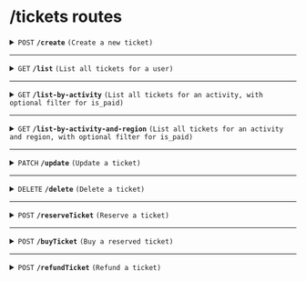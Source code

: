# /tickets routes

<details>
<summary><code>POST</code> <code><b>/create</b></code> <code>(Create a new ticket)</code></summary>

##### Headers

> | key           | value           | description   |
> | ------------- | --------------- | ------------- |
> | Authorization | `Bearer token`ˆ | The JWT token |

##### Body (application/json or application/x-www-form-urlencoded)

> | key         | required | data type | description                  |
> | ----------- | -------- | --------- | ---------------------------- |
> | user_id     | true     | string    | UUID of the user             |
> | activity_id | true     | string    | UUID of the activity         |
> | region_id   | true     | string    | UUID of the region           |
> | seat_number | true     | integer   | Seat number for the ticket   |
> | is_paid     | false    | boolean   | Payment status of the ticket |

##### Responses

> | http code | content-type       | response                                          |
> | --------- | ------------------ | ------------------------------------------------- |
> | `201`     | `application/json` | `{"message": "Ticket created successfully", ...}` |
> | `400`     | `application/json` | `{"error": "Invalid request data"}`               |
> | `500`     | `application/json` | `{"error": "Internal server error"}`              |

</details>

---

<details>
<summary><code>GET</code> <code><b>/list</b></code> <code>(List all tickets for a user)</code></summary>

##### Headers

> | key           | value          | description   |
> | ------------- | -------------- | ------------- |
> | Authorization | `Bearer token` | The JWT token |

##### Responses

> | http code | content-type       | response                                              |
> | --------- | ------------------ | ----------------------------------------------------- |
> | `200`     | `application/json` | `{"tickets": [ ... ]}`                                |
> | `404`     | `application/json` | `{"error": "User not found or no tickets available"}` |
> | `500`     | `application/json` | `{"error": "Internal server error"}`                  |

</details>

---

<details>
<summary><code>GET</code> <code><b>/list-by-activity</b></code> <code>(List all tickets for an activity, with optional filter for is_paid)</code></summary>

##### Headers

> | key           | value          | description   |
> | ------------- | -------------- | ------------- |
> | Authorization | `Bearer token` | The JWT token |

##### Query Parameters

> | key         | required | data type | description                                          |
> | ----------- | -------- | --------- | ---------------------------------------------------- |
> | activity_id | true     | string    | UUID of the activity                                 |
> | is_paid     | false    | string    | Filter tickets by payment status (`true` or `false`) |

##### Responses

> | http code | content-type       | response                                              |
> | --------- | ------------------ | ----------------------------------------------------- |
> | `200`     | `application/json` | `{"tickets": [ ... ]}`                                |
> | `404`     | `application/json` | `{"error": "Activity not found or no tickets found"}` |
> | `500`     | `application/json` | `{"error": "Internal server error"}`                  |

</details>

---

<details>
<summary><code>GET</code> <code><b>/list-by-activity-and-region</b></code> <code>(List all tickets for an activity and region, with optional filter for is_paid)</code></summary>

##### Headers

> | key           | value          | description   |
> | ------------- | -------------- | ------------- |
> | Authorization | `Bearer token` | The JWT token |

##### Query Parameters

> | key         | required | data type | description                                          |
> | ----------- | -------- | --------- | ---------------------------------------------------- |
> | activity_id | true     | string    | UUID of the activity                                 |
> | region_id   | true     | string    | UUID of the region                                   |
> | is_paid     | false    | string    | Filter tickets by payment status (`true` or `false`) |

##### Responses

> | http code | content-type       | response                                                         |
> | --------- | ------------------ | ---------------------------------------------------------------- |
> | `200`     | `application/json` | `{"tickets": [ ... ]}`                                           |
> | `404`     | `application/json` | `{"error": "Activity and region not found or no tickets found"}` |
> | `500`     | `application/json` | `{"error": "Internal server error"}`                             |

</details>

---

<details>
<summary><code>PATCH</code> <code><b>/update</b></code> <code>(Update a ticket)</code></summary>

##### Headers

> | key           | value          | description   |
> | ------------- | -------------- | ------------- |
> | Authorization | `Bearer token` | The JWT token |

##### Body (application/json)

> | key         | required | data type | description                  |
> | ----------- | -------- | --------- | ---------------------------- |
> | ticket_id   | true     | string    | UUID of the ticket to update |
> | is_paid     | false    | boolean   | Updated payment status       |
> | seat_number | false    | integer   | Updated seat number          |

##### Responses

> | http code | content-type       | response                                          |
> | --------- | ------------------ | ------------------------------------------------- |
> | `200`     | `application/json` | `{"message": "Ticket updated successfully", ...}` |
> | `404`     | `application/json` | `{"error": "Ticket not found"}`                   |
> | `500`     | `application/json` | `{"error": "Internal server error"}`              |

</details>

---

<details>
<summary><code>DELETE</code> <code><b>/delete</b></code> <code>(Delete a ticket)</code></summary>

##### Headers

> | key           | value          | description   |
> | ------------- | -------------- | ------------- |
> | Authorization | `Bearer token` | The JWT token |

##### Body (application/json or application/x-www-form-urlencoded)

> | key       | required | data type | description                  |
> | --------- | -------- | --------- | ---------------------------- |
> | ticket_id | true     | string    | UUID of the ticket to delete |

##### Responses

> | http code | content-type       | response                                     |
> | --------- | ------------------ | -------------------------------------------- |
> | `200`     | `application/json` | `{"message": "Ticket deleted successfully"}` |
> | `404`     | `application/json` | `{"error": "Ticket not found"}`              |
> | `500`     | `application/json` | `{"error": "Internal server error"}`         |

</details>

---

<details>
<summary><code>POST</code> <code><b>/reserveTicket</b></code> <code>(Reserve a ticket)</code></summary>

##### Headers

> | key           | value          | description   |
> | ------------- | -------------- | ------------- |
> | Authorization | `Bearer token` | The JWT token |

##### Body (application/json)

> | key       | required | data type | description        |
> | --------- | -------- | --------- | ------------------ |
> | region_id | true     | string    | UUID of the ticket |

##### Responses

> | http code | content-type       | response                                      |
> | --------- | ------------------ | --------------------------------------------- |
> | `200`     | `application/json` | `{"message": "Ticket reserved successfully"}` |
> | `400`     | `application/json` | `{"error": "Missing ticket_id or user_id"}`   |
> | `500`     | `application/json` | `{"error": "Internal server error"}`          |

</details>

---

<details>
<summary><code>POST</code> <code><b>/buyTicket</b></code> <code>(Buy a reserved ticket)</code></summary>

##### Headers

> | key           | value          | description   |
> | ------------- | -------------- | ------------- |
> | Authorization | `Bearer token` | The JWT token |

##### Body (application/json)

> | key       | required | data type | description        |
> | --------- | -------- | --------- | ------------------ |
> | ticket_id | true     | string    | UUID of the ticket |

##### Responses

> | http code | content-type       | response                                       |
> | --------- | ------------------ | ---------------------------------------------- |
> | `200`     | `application/json` | `{"message": "Ticket purchased successfully"}` |
> | `400`     | `application/json` | `{"error": "Missing ticket_id or user_id"}`    |
> | `500`     | `application/json` | `{"error": "Internal server error"}`           |

</details>

---

<details>
<summary><code>POST</code> <code><b>/refundTicket</b></code> <code>(Refund a ticket)</code></summary>

##### Headers

> | key           | value          | description   |
> | ------------- | -------------- | ------------- |
> | Authorization | `Bearer token` | The JWT token |

##### Body (application/json)

> | key       | required | data type | description        |
> | --------- | -------- | --------- | ------------------ |
> | ticket_id | true     | string    | UUID of the ticket |

##### Responses

> | http code | content-type       | response                                      |
> | --------- | ------------------ | --------------------------------------------- |
> | `200`     | `application/json` | `{"message": "Ticket refunded successfully"}` |
> | `400`     | `application/json` | `{"error": "Missing ticket_id or user_id"}`   |
> | `500`     | `application/json` | `{"error": "Internal server error"}`          |

</details>
